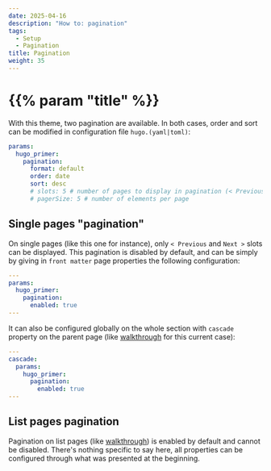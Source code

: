 ```yaml
---
date: 2025-04-16
description: "How to: pagination"
tags:
  - Setup
  - Pagination
title: Pagination
weight: 35
---
```


# {{% param "title" %}}

With this theme, two pagination are available. In both cases, order and sort can be modified in configuration file `hugo.(yaml|toml)`:

```yaml
params:
  hugo_primer:
    pagination:
      format: default
      order: date
      sort: desc
      # slots: 5 # number of pages to display in pagination (< Previous, 1, 2, 3, 4, ..., Next >)
      # pagerSize: 5 # number of elements per page
```

## Single pages "pagination"

On single pages (like this one for instance), only `< Previous` and `Next >` slots can be displayed.
This pagination is disabled by default, and can be simply by giving in `front matter` page properties the following configuration:

```yaml
---
params:
  hugo_primer:
    pagination:
      enabled: true
---
```

It can also be configured globally on the whole section with `cascade` property on the parent page
(like [walkthrough](/walkthrough) for this current case):

```yaml
---
cascade:
  params:
    hugo_primer:
      pagination:
        enabled: true
---
```

## List pages pagination

Pagination on list pages (like [walkthrough](/walkthrough)) is enabled by default and cannot be disabled.
There's nothing specific to say here, all properties can be configured through what was presented at the beginning.
